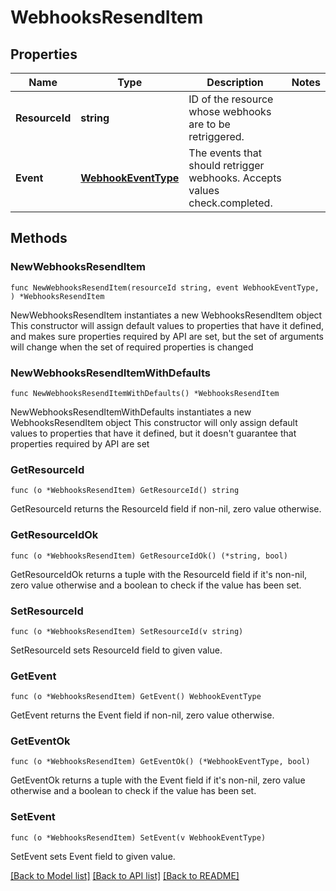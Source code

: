 # WebhooksResendItem

## Properties

Name | Type | Description | Notes
------------ | ------------- | ------------- | -------------
**ResourceId** | **string** | ID of the resource whose webhooks are to be retriggered. | 
**Event** | [**WebhookEventType**](WebhookEventType.md) | The events that should retrigger webhooks. Accepts values check.completed. | 

## Methods

### NewWebhooksResendItem

`func NewWebhooksResendItem(resourceId string, event WebhookEventType, ) *WebhooksResendItem`

NewWebhooksResendItem instantiates a new WebhooksResendItem object
This constructor will assign default values to properties that have it defined,
and makes sure properties required by API are set, but the set of arguments
will change when the set of required properties is changed

### NewWebhooksResendItemWithDefaults

`func NewWebhooksResendItemWithDefaults() *WebhooksResendItem`

NewWebhooksResendItemWithDefaults instantiates a new WebhooksResendItem object
This constructor will only assign default values to properties that have it defined,
but it doesn't guarantee that properties required by API are set

### GetResourceId

`func (o *WebhooksResendItem) GetResourceId() string`

GetResourceId returns the ResourceId field if non-nil, zero value otherwise.

### GetResourceIdOk

`func (o *WebhooksResendItem) GetResourceIdOk() (*string, bool)`

GetResourceIdOk returns a tuple with the ResourceId field if it's non-nil, zero value otherwise
and a boolean to check if the value has been set.

### SetResourceId

`func (o *WebhooksResendItem) SetResourceId(v string)`

SetResourceId sets ResourceId field to given value.


### GetEvent

`func (o *WebhooksResendItem) GetEvent() WebhookEventType`

GetEvent returns the Event field if non-nil, zero value otherwise.

### GetEventOk

`func (o *WebhooksResendItem) GetEventOk() (*WebhookEventType, bool)`

GetEventOk returns a tuple with the Event field if it's non-nil, zero value otherwise
and a boolean to check if the value has been set.

### SetEvent

`func (o *WebhooksResendItem) SetEvent(v WebhookEventType)`

SetEvent sets Event field to given value.



[[Back to Model list]](../README.md#documentation-for-models) [[Back to API list]](../README.md#documentation-for-api-endpoints) [[Back to README]](../README.md)


